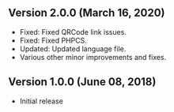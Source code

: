 ## Version 2.0.0 (March 16, 2020)
* Fixed: Fixed QRCode link issues.
* Fixed: Fixed PHPCS.
* Updated: Updated language file.
* Various other minor improvements and fixes.

## Version 1.0.0 (June 08, 2018)
* Initial release